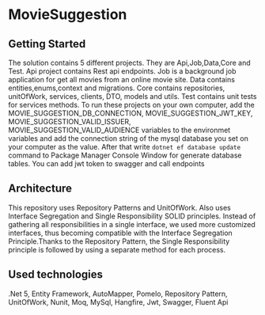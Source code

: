 # MovieSuggestion

## Getting Started
The solution contains 5 different projects. They are Api,Job,Data,Core and Test.
Api project contains Rest api endpoints.
Job is a background job application for get all movies from an online movie site.
Data contains entities,enums,context and migrations.
Core contains repositories, unitOfWork, services, clients, DTO, models and utils.
Test contains unit tests for services methods.
To run these projects on your own computer, add the MOVIE_SUGGESTION_DB_CONNECTION, MOVIE_SUGGESTION_JWT_KEY, 
MOVIE_SUGGESTION_VALID_ISSUER, MOVIE_SUGGESTION_VALID_AUDIENCE variables to the environmet variables and add 
the connection string of the mysql database you set on your computer as the value. 
After that write  `dotnet ef database update` command to Package Manager Console Window for generate database tables.
You can add jwt token to swagger and call endpoints

## Architecture
This repository uses Repository Patterns and UnitOfWork. Also uses Interface Segregation and Single Responsibility SOLID principles.
Instead of gathering all responsibilities in a single interface, we used more customized interfaces, 
thus becoming compatible with the Interface Segregation Principle.Thanks to the Repository Pattern, the Single Responsibility 
principle is followed by using a separate method for each process.

## Used technologies
.Net 5, Entity Framework, AutoMapper, Pomelo, Repository Pattern, UnitOfWork, Nunit, Moq, MySql, Hangfire, Jwt, Swagger, Fluent Api
